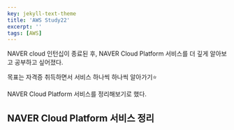 ```yaml
---
key: jekyll-text-theme
title: 'AWS Study22'
excerpt: ''
tags: [AWS]
---
```



NAVER cloud 인턴십이 종료된 후, NAVER Cloud Platform 서비스를 더 깊게 알아보고 공부하고 싶어졌다.

목표는 자격증 취득하면서 서비스 하나씩 하나씩 알아가기:star:

NAVER Cloud Platform 서비스를 정리해보기로 했다.



## NAVER Cloud Platform 서비스 정리